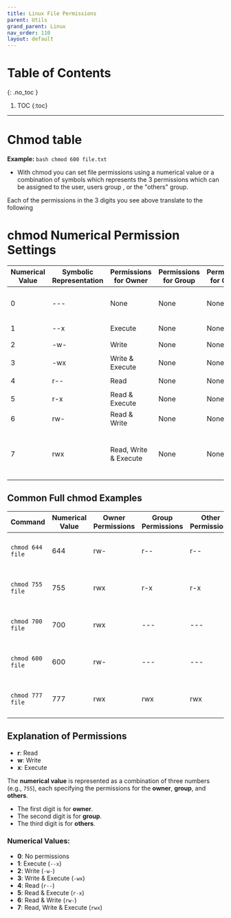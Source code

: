 ```yaml
---
title: Linux File Permissions
parent: Utils
grand_parent: Linux
nav_order: 110
layout: default
---
```

# Table of Contents 
{: .no_toc }

1. TOC 
{:toc}

---

# Chmod table 

**Example:**
    ```bash
    chmod 600 file.txt
    ```

* With chmod you can set file permissions using a numerical value or a combination of symbols which represents the 3 permissions which can be assigned to the user, users group , or the "others" group. 

Each of the permissions in the 3 digits you see above translate to the following 






# chmod Numerical Permission Settings

| Numerical Value | Symbolic Representation | Permissions for Owner | Permissions for Group | Permissions for Others | Example Usage                 |
|-----------------|-------------------------|-----------------------|-----------------------|------------------------|--------------------------------|
| 0               | ---                     | None                  | None                  | None                   | `chmod 000 file` (no access)   |
| 1               | --x                     | Execute               | None                  | None                   | `chmod 100 file`               |
| 2               | -w-                     | Write                 | None                  | None                   | `chmod 200 file`               |
| 3               | -wx                     | Write & Execute       | None                  | None                   | `chmod 300 file`               |
| 4               | r--                     | Read                  | None                  | None                   | `chmod 400 file`               |
| 5               | r-x                     | Read & Execute        | None                  | None                   | `chmod 500 file`               |
| 6               | rw-                     | Read & Write          | None                  | None                   | `chmod 600 file`               |
| 7               | rwx                     | Read, Write & Execute | None                  | None                   | `chmod 700 file` (full access for owner) |

## Common Full chmod Examples

| Command         | Numerical Value | Owner Permissions | Group Permissions | Other Permissions | Description                                      |
|-----------------|-----------------|-------------------|-------------------|-------------------|--------------------------------------------------|
| `chmod 644 file`| 644             | rw-               | r--               | r--               | Owner can read/write, others can read.           |
| `chmod 755 file`| 755             | rwx               | r-x               | r-x               | Owner has full access, others can read/execute.  |
| `chmod 700 file`| 700             | rwx               | ---               | ---               | Owner has full access, others have no access.    |
| `chmod 600 file`| 600             | rw-               | ---               | ---               | Owner can read/write, others have no access.     |
| `chmod 777 file`| 777             | rwx               | rwx               | rwx               | Everyone has full access (read, write, execute). |

## Explanation of Permissions

- **r**: Read
- **w**: Write
- **x**: Execute

The **numerical value** is represented as a combination of three numbers (e.g., `755`), each specifying the permissions for the **owner**, **group**, and **others**.

- The first digit is for **owner**.
- The second digit is for **group**.
- The third digit is for **others**.

### Numerical Values:
- **0**: No permissions
- **1**: Execute (`--x`)
- **2**: Write (`-w-`)
- **3**: Write & Execute (`-wx`)
- **4**: Read (`r--`)
- **5**: Read & Execute (`r-x`)
- **6**: Read & Write (`rw-`)
- **7**: Read, Write & Execute (`rwx`)
